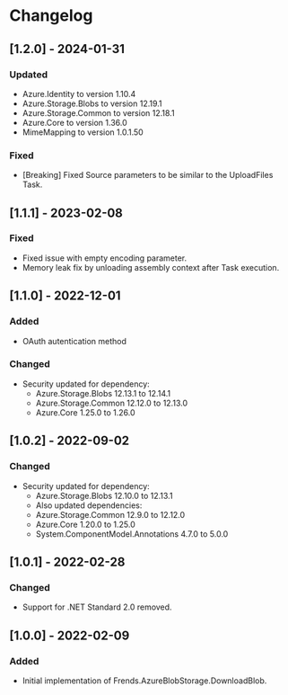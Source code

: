 # Changelog

## [1.2.0] - 2024-01-31
### Updated
- Azure.Identity to version 1.10.4
- Azure.Storage.Blobs to version 12.19.1
- Azure.Storage.Common to version 12.18.1
- Azure.Core to version 1.36.0
- MimeMapping to version 1.0.1.50
### Fixed
- [Breaking] Fixed Source parameters to be similar to the UploadFiles Task.

## [1.1.1] - 2023-02-08
### Fixed
- Fixed issue with empty encoding parameter.
- Memory leak fix by unloading assembly context after Task execution.

## [1.1.0] - 2022-12-01
### Added
- OAuth autentication method
### Changed
- Security updated for dependency:
	- Azure.Storage.Blobs 12.13.1 to 12.14.1
	- Azure.Storage.Common 12.12.0 to 12.13.0
	- Azure.Core 1.25.0 to 1.26.0

## [1.0.2] - 2022-09-02
### Changed
- Security updated for dependency:
	- Azure.Storage.Blobs 12.10.0 to 12.13.1
	- Also updated dependencies:
	- Azure.Storage.Common 12.9.0 to 12.12.0
	- Azure.Core 1.20.0 to 1.25.0
	- System.ComponentModel.Annotations 4.7.0 to 5.0.0

## [1.0.1] - 2022-02-28
### Changed
- Support for .NET Standard 2.0 removed.

## [1.0.0] - 2022-02-09
### Added
- Initial implementation of Frends.AzureBlobStorage.DownloadBlob.
